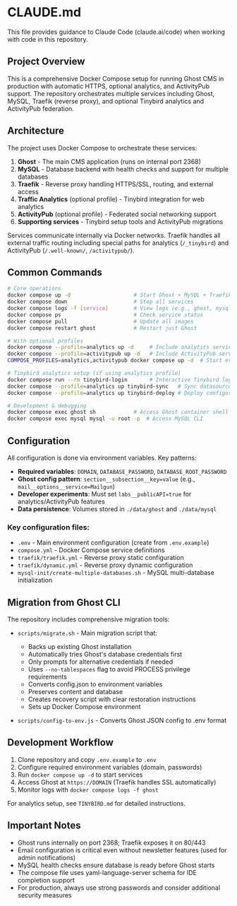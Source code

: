 # CLAUDE.md

This file provides guidance to Claude Code (claude.ai/code) when working with code in this repository.

## Project Overview

This is a comprehensive Docker Compose setup for running Ghost CMS in production with automatic HTTPS, optional analytics, and ActivityPub support. The repository orchestrates multiple services including Ghost, MySQL, Traefik (reverse proxy), and optional Tinybird analytics and ActivityPub federation.

## Architecture

The project uses Docker Compose to orchestrate these services:

1. **Ghost** - The main CMS application (runs on internal port 2368)
2. **MySQL** - Database backend with health checks and support for multiple databases
3. **Traefik** - Reverse proxy handling HTTPS/SSL, routing, and external access
4. **Traffic Analytics** (optional profile) - Tinybird integration for web analytics
5. **ActivityPub** (optional profile) - Federated social networking support
6. **Supporting services** - Tinybird setup tools and ActivityPub migrations

Services communicate internally via Docker networks. Traefik handles all external traffic routing including special paths for analytics (`/_tinybird`) and ActivityPub (`/.well-known/`, `/activitypub/`).

## Common Commands

```bash
# Core operations
docker compose up -d                    # Start Ghost + MySQL + Traefik
docker compose down                     # Stop all services
docker compose logs -f [service]        # View logs (e.g., ghost, mysql, traefik)
docker compose ps                       # Check service status
docker compose pull                     # Update all images
docker compose restart ghost            # Restart just Ghost

# With optional profiles
docker compose --profile=analytics up -d     # Include analytics services
docker compose --profile=activitypub up -d   # Include ActivityPub services
COMPOSE_PROFILES=analytics,activitypub docker compose up -d  # Start everything

# Tinybird analytics setup (if using analytics profile)
docker compose run --rm tinybird-login       # Interactive Tinybird login
docker compose --profile=analytics up tinybird-sync   # Sync datasources/pipes
docker compose --profile=analytics up tinybird-deploy # Deploy configuration

# Development & debugging
docker compose exec ghost sh            # Access Ghost container shell
docker compose exec mysql mysql -u root -p  # Access MySQL CLI
```

## Configuration

All configuration is done via environment variables. Key patterns:

- **Required variables**: `DOMAIN`, `DATABASE_PASSWORD`, `DATABASE_ROOT_PASSWORD`
- **Ghost config pattern**: `section__subsection__key=value` (e.g., `mail__options__service=Mailgun`)
- **Developer experiments**: Must set `labs__publicAPI=true` for analytics/ActivityPub features
- **Data persistence**: Volumes stored in `./data/ghost` and `./data/mysql`

### Key configuration files:
- `.env` - Main environment configuration (create from `.env.example`)
- `compose.yml` - Docker Compose service definitions
- `traefik/traefik.yml` - Reverse proxy static configuration
- `traefik/dynamic.yml` - Reverse proxy dynamic configuration
- `mysql-init/create-multiple-databases.sh` - MySQL multi-database initialization

## Migration from Ghost CLI

The repository includes comprehensive migration tools:

- `scripts/migrate.sh` - Main migration script that:
  - Backs up existing Ghost installation
  - Automatically tries Ghost's database credentials first
  - Only prompts for alternative credentials if needed
  - Uses `--no-tablespaces` flag to avoid PROCESS privilege requirements
  - Converts config.json to environment variables
  - Preserves content and database
  - Creates recovery script with clear restoration instructions
  - Sets up Docker Compose environment

- `scripts/config-to-env.js` - Converts Ghost JSON config to .env format

## Development Workflow

1. Clone repository and copy `.env.example` to `.env`
2. Configure required environment variables (domain, passwords)
3. Run `docker compose up -d` to start services
4. Access Ghost at `https://DOMAIN` (Traefik handles SSL automatically)
5. Monitor logs with `docker compose logs -f ghost`

For analytics setup, see `TINYBIRD.md` for detailed instructions.

## Important Notes

- Ghost runs internally on port 2368; Traefik exposes it on 80/443
- Email configuration is critical even without newsletter features (used for admin notifications)
- MySQL health checks ensure database is ready before Ghost starts
- The compose file uses yaml-language-server schema for IDE completion support
- For production, always use strong passwords and consider additional security measures
